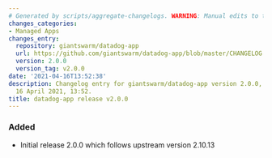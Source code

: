 ```yaml
---
# Generated by scripts/aggregate-changelogs. WARNING: Manual edits to this files will be overwritten.
changes_categories:
- Managed Apps
changes_entry:
  repository: giantswarm/datadog-app
  url: https://github.com/giantswarm/datadog-app/blob/master/CHANGELOG.md#200---2021-04-16
  version: 2.0.0
  version_tag: v2.0.0
date: '2021-04-16T13:52:38'
description: Changelog entry for giantswarm/datadog-app version 2.0.0, published on
  16 April 2021, 13:52.
title: datadog-app release v2.0.0
---
```


### Added
- Initial release 2.0.0 which follows upstream version 2.10.13
